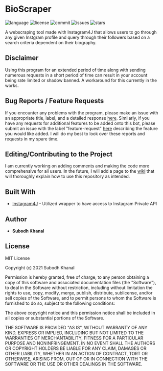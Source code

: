 # BioScraper

![language](https://img.shields.io/github/languages/top/skhanal5/BioScraper)
![license](https://img.shields.io/github/license/skhanal5/BioScraper)
![commit](https://img.shields.io/github/last-commit/skhanal5/BioScraper)
![issues](https://img.shields.io/github/issues/skhanal5/bioscraper)
![stars](https://img.shields.io/github/stars/skhanal5/BioScraper?style=social)

A webscraping tool made with Instagram4J that allows users to go through any given Instgram profile and query through their
followers based on a search criteria dependent on their biography. 

## Disclaimer

Using this program for an extended period of time along with sending numerous requests in a short period of time can result in your account being rate limited or shadow banned. A workaround for this currently in the works.

## Bug Reports / Feature Requests

If you encounter any problems with the program, please make an issue with an appropriate title, label, and a detailed response [here](https://github.com/skhanal5/BioScraper/issues). Similarly, if you have any requests for additional features to be added onto this bot, please submit an issue with the label "feature-request" [here](https://github.com/skhanal5/BioScraper/issues) describing the feature you would like added. I will do my best to look over these reports and requests in my spare time.

## Editing/Contributing to the Project

I am currently working on adding comments and making the code more comprehensive for all users. In the future, I will add a page to the [wiki](https://github.com/skhanal5/BioScraper/wiki) that will thoroughly explain how to use this repository as intended.

## Built With
  * [Instagram4J](https://github.com/instagram4j/instagram4j) - Utilized wrapper to have access to Instagram Private API

## Author
* **Subodh Khanal**

## License

MIT License

Copyright (c) 2021 Subodh Khanal

Permission is hereby granted, free of charge, to any person obtaining a copy
of this software and associated documentation files (the "Software"), to deal
in the Software without restriction, including without limitation the rights
to use, copy, modify, merge, publish, distribute, sublicense, and/or sell
copies of the Software, and to permit persons to whom the Software is
furnished to do so, subject to the following conditions:

The above copyright notice and this permission notice shall be included in all
copies or substantial portions of the Software.

THE SOFTWARE IS PROVIDED "AS IS", WITHOUT WARRANTY OF ANY KIND, EXPRESS OR
IMPLIED, INCLUDING BUT NOT LIMITED TO THE WARRANTIES OF MERCHANTABILITY,
FITNESS FOR A PARTICULAR PURPOSE AND NONINFRINGEMENT. IN NO EVENT SHALL THE
AUTHORS OR COPYRIGHT HOLDERS BE LIABLE FOR ANY CLAIM, DAMAGES OR OTHER
LIABILITY, WHETHER IN AN ACTION OF CONTRACT, TORT OR OTHERWISE, ARISING FROM,
OUT OF OR IN CONNECTION WITH THE SOFTWARE OR THE USE OR OTHER DEALINGS IN THE
SOFTWARE.

